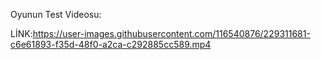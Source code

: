 Oyunun Test Videosu:

LİNK:https://user-images.githubusercontent.com/116540876/229311681-c6e61893-f35d-48f0-a2ca-c292885cc589.mp4

